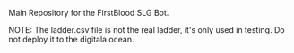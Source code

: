 Main Repository for the FirstBlood SLG Bot.

NOTE: The ladder.csv file is not the real ladder, it's only used in testing. Do not deploy it to the digitala ocean.